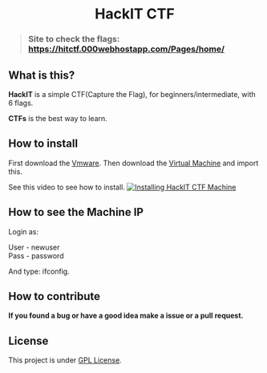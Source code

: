 <h1 align="center"> HackIT CTF </h1>

>### Site to check the flags: https://hitctf.000webhostapp.com/Pages/home/

## What is this?
**HackIT** is a simple CTF(Capture the Flag), for beginners/intermediate, with 6 flags.

**CTFs** is the best way to learn.

## How to install
First download the [Vmware](https://www.vmware.com/br/products/workstation-player/workstation-player-evaluation.html). Then download the [Virtual Machine](https://drive.google.com/drive/folders/1fg0Bn-TGPOVmLEihCaj4TyD1geFrWLZq?usp=sharing) and import this.

See this video to see how to install.
[![Installing HackIT CTF Machine]()](asdad)

## How to see the Machine IP
Login as:

User - newuser                                                                                                                          
Pass - password

And type: ifconfig.

## How to contribute
**If you found a bug or have a good idea make a issue or a pull request.**

## License
This project is under [GPL License](LICENSE).
